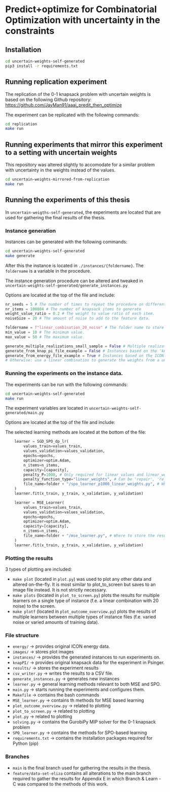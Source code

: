 # Predict+optimize for Combinatorial Optimization with uncertainty in the constraints

## Installation

```bash
cd uncertain-weights-self-generated
pip3 install -r requirements.txt
```

## Running replication experiment

The replication of the 0-1 knapsack problem with uncertain weights is based on the following Github repository: https://github.com/JayMan91/aaai_predit_then_optimize

The experiment can be replicated with the following commands:

```bash
cd replication
make run
```

## Running experiments that mirror this experiment to a setting with uncertain weights

This repository was altered slightly to accomodate for a similar problem with uncertainty in the weights instead of the values.

```bash
cd uncertain-weights-mirrored-from-replication
make run
```

## Running the experiments of this thesis

In `uncertain-weigths-self-generated`, the experiments are located that are used for gathering the final results of the thesis.

### Instance generation

Instances can be generated with the following commands:

```bash
cd uncertain-weights-self-generated
make generate
```

After this the instance is located in `./instances/{foldername}`. The `foldername` is a variable in the procedure.

The instance generation procedure can be altered and tweaked in `uncertain-weights-self-generated/generate_instances.py`

Options are located at the top of the file and include:

```python
nr_seeds = 5 # The number of times to repeat the procedure on different seeds.
nr_items = 100804 # The number of knapsack items to generate
weight_value_ratio = 0.2 # The weight to value ratio of each item.
noiseSize = 20 # The amount of noise to add to the feature data.

foldername = f"linear_combination_20_noise" # The folder name to store the instances in.
min_value = 10 # The minimum value.
max_value = 50 # The maximum value.

generate_multiple_realizations_small_sample = False # Multiple realizations experiment data.
generate_from_knap_pi_file_example = False # Instances based on the 'knappi' instances.
generate_from_energy_file_example = True # Instances based on the ICON energy price data.
# Otherwise: use a linear combination to generate the weights from a uniform distribution.
```

### Running the experiments on the instance data.

The experiments can be run with the following commands:

```bash
cd uncertain-weights-self-generated
make run
```

The experiment variables are located in `uncertain-weights-self-generated/main.py`

Options are located at the top of the file and include:

The selected learning methods are located at the bottom of the file:

```python
    learner = SGD_SPO_dp_lr(
        values_train=values_train,
        values_validation=values_validation,
        epochs=epochs,
        optimizer=optim.Adam,
        n_items=n_items,
        capacity=[capacity],
        penalty_P=1000, # Only required for linear_values and linear_weights penalty methods.
        penalty_function_type="linear_weights", # Can be 'repair', 'reject', 'linear_values' and 'linear_weights'
        file_name=folder + "/spo_learner_p1000_linear_weights.py", # Where to store the results.
    )
    learner.fit(x_train, y_train, x_validation, y_validation)

    learner = MSE_Learner(
        values_train=values_train,
        values_validation=values_validation,
        epochs=epochs,
        optimizer=optim.Adam,
        capacity=[capacity],
        n_items=n_items,
        file_name=folder + "/mse_learner.py", # Where to store the results.
    )
    learner.fit(x_train, y_train, x_validation, y_validation)
```

### Plotting the results

3 types of plotting are included:

- `make plot` (located in `plot.py`) was used to plot any other data and altered on-the-fly. It is most similar to plot_to_screen but saves to an image file instead. It is not strictly necessary.
- `make plots` (located in `plot_to_screen.py`)  plots the results for multiple learners on a single type of instance (f.e. a linear combination with 20 noise) to the screen.
- `make plotf` (located in `plot_outcome_overview.py`) plots the results of multiple learners between multiple types of instance files (f.e. varied noise or varied amounts of training data).

### File structure

- `energy/` -> provides original ICON energy data.
- `images/` -> stores plot images
- `instances/` -> provides the generated instances to run experiments on.
- `knapPI/` -> provides original knapsack data for the experiment in Psinger.
- `results/` -> stores the experiment results
- `csv_writer.py` -> writes the results to a CSV file.
- `generate_instances.py` -> generates new instances
- `learner.py` -> general learning methods relevant to both MSE and SPO.
- `main.py` -> starts running the experiments and configures them.
- `Makefile` -> contains the bash commands
- `MSE_learner.py` -> contains th methods for MSE based learning
- `plot_outcome_overview.py` -> related to plotting
- `plot_to_screen.py` -> related to plotting
- `plot.py` -> related to plotting
- `solving.py` -> contains the GurobiPy MIP solver for the 0-1 knapsack problem
- `SPO_learner.py` -> contains the methods for SPO-based learning
- `requirements.txt` -> contains the installation packages required for Python (pip)

### Branches

- `main` is the final branch used for gathering the results in the thesis.
- `feature/data-set-eliza` contains all alterations to the main branch required to gather the results for Appendix E in which Branch & Learn - C was compared to the methods of this work.